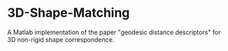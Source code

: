 # 3D-Shape-Matching
A Matlab implementation of the paper "geodesic distance descriptors" for 3D non-rigid shape correspondence. 
